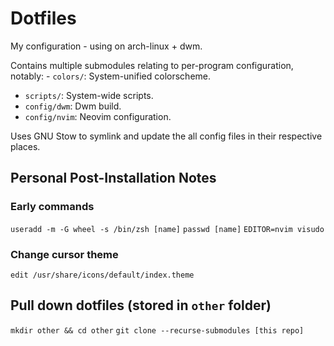 # Dotfiles

My configuration - using on arch-linux + dwm. 

Contains multiple submodules relating to per-program configuration,
notably: - `colors/`: System-unified colorscheme. 
- `scripts/`: System-wide scripts. 
- `config/dwm`: Dwm build. 
- `config/nvim`: Neovim configuration.

Uses GNU Stow to symlink and update the all config files in their respective places. 

## Personal Post-Installation Notes

### Early commands

`useradd -m -G wheel -s /bin/zsh [name]`
`passwd [name]`
`EDITOR=nvim visudo`

### Change cursor theme

`edit /usr/share/icons/default/index.theme`

## Pull down dotfiles (stored in `other` folder)

`mkdir other && cd other`
`git clone --recurse-submodules [this repo]`
